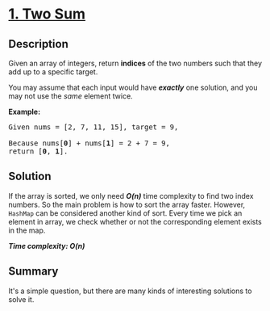 # [1. Two Sum](https://leetcode.com/problems/two-sum/)

## Description

<div class="content__u3I1 question-content__JfgR"><div><p>Given an array of integers, return <strong>indices</strong> of the two numbers such that they add up to a specific target.</p>

<p>You may assume that each input would have <strong><em>exactly</em></strong> one solution, and you may not use the <em>same</em> element twice.</p>

<p><strong>Example:</strong></p>

<pre>Given nums = [2, 7, 11, 15], target = 9,

Because nums[<strong>0</strong>] + nums[<strong>1</strong>] = 2 + 7 = 9,
return [<strong>0</strong>, <strong>1</strong>].
</pre>
</div></div>

## Solution
If the array is sorted, we only need _**O(n)**_ time complexity to find two index numbers. So the main problem is how to sort the array faster. However, `HashMap` can be considered another kind of sort. Every time we pick an element in array, we check whether or not the corresponding element exists in the map.

_**Time complexity: O(n)**_

## Summary
It's a simple question, but there are many kinds of interesting solutions to solve it.
